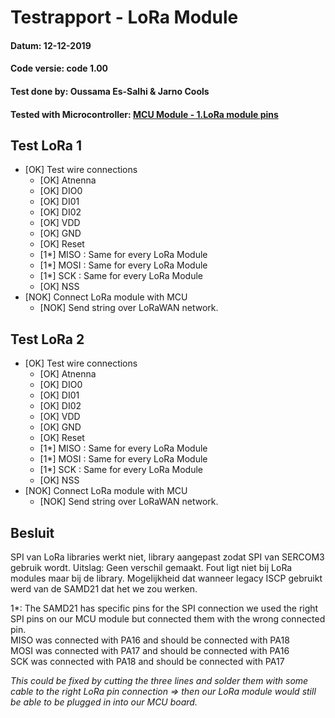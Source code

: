 # Testrapport - LoRa Module
#### Datum: 12-12-2019
#### Code versie: code 1.00
#### Test done by: Oussama Es-Salhi & Jarno Cools
#### Tested with Microcontroller: [MCU Module - 1.LoRa module pins](../../electrical_scheme.md)
 
## Test LoRa 1

- [OK] Test wire connections
    - [OK] Atnenna
    - [OK] DIO0
    - [OK] DI01
    - [OK] DI02
    - [OK] VDD
    - [OK] GND
    - [OK] Reset
    - [1*] MISO : Same for every LoRa Module
    - [1*] MOSI : Same for every LoRa Module
    - [1*] SCK : Same for every LoRa Module
    - [OK] NSS
- [NOK] Connect LoRa module with MCU
    - [NOK] Send string over LoRaWAN network.

## Test LoRa 2

- [OK] Test wire connections
    - [OK] Atnenna
    - [OK] DIO0
    - [OK] DI01
    - [OK] DI02
    - [OK] VDD
    - [OK] GND
    - [OK] Reset
    - [1*] MISO : Same for every LoRa Module
    - [1*] MOSI : Same for every LoRa Module
    - [1*] SCK : Same for every LoRa Module
    - [OK] NSS
- [NOK] Connect LoRa module with MCU
    - [NOK] Send string over LoRaWAN network.

## Besluit

SPI van LoRa libraries werkt niet, library aangepast zodat SPI van SERCOM3 gebruik wordt. Uitslag: Geen verschil gemaakt. Fout ligt niet bij LoRa modules maar bij de library. Mogelijkheid dat wanneer legacy ISCP gebruikt werd van de SAMD21 dat het we zou werken.

1*: The SAMD21 has specific pins for the SPI connection we used the right SPI pins on our MCU module but connected them with the wrong connected pin.   
MISO was connected with PA16 and should be connected with PA18  
MOSI was connected with PA17 and should be connected with PA16  
SCK was connected with PA18 and should be connected with PA17  

*This could be fixed by cutting the three lines and solder them with some cable to the right LoRa pin connection => then our LoRa module would still be able to be plugged in into our MCU board.*
